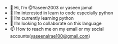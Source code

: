 - 👋 Hi, I’m @Yaseen2003 or yaseen jamal
- 👀 I’m interested in learn to code especially python
- 🌱 I’m currently learning python
- 💞️ I’m looking to collaborate on this language 
- 📫 How to reach me on my email or my social accounts(yaseenalrae100@gmail.com)

<!---
Yaseen2003/Yaseen2003 is a ✨ special ✨ repository because its `README.md` (this file) appears on your GitHub profile.
You can click the Preview link to take a look at your changes.
--->
